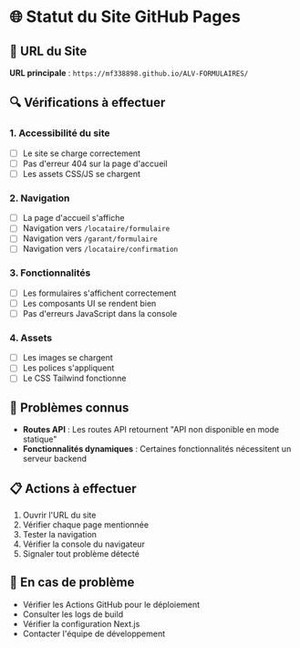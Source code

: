 # 🌐 Statut du Site GitHub Pages

## 📍 URL du Site
**URL principale** : `https://mf338898.github.io/ALV-FORMULAIRES/`

## 🔍 Vérifications à effectuer

### 1. Accessibilité du site
- [ ] Le site se charge correctement
- [ ] Pas d'erreur 404 sur la page d'accueil
- [ ] Les assets CSS/JS se chargent

### 2. Navigation
- [ ] La page d'accueil s'affiche
- [ ] Navigation vers `/locataire/formulaire`
- [ ] Navigation vers `/garant/formulaire`
- [ ] Navigation vers `/locataire/confirmation`

### 3. Fonctionnalités
- [ ] Les formulaires s'affichent correctement
- [ ] Les composants UI se rendent bien
- [ ] Pas d'erreurs JavaScript dans la console

### 4. Assets
- [ ] Les images se chargent
- [ ] Les polices s'appliquent
- [ ] Le CSS Tailwind fonctionne

## 🚨 Problèmes connus

- **Routes API** : Les routes API retournent "API non disponible en mode statique"
- **Fonctionnalités dynamiques** : Certaines fonctionnalités nécessitent un serveur backend

## 📋 Actions à effectuer

1. Ouvrir l'URL du site
2. Vérifier chaque page mentionnée
3. Tester la navigation
4. Vérifier la console du navigateur
5. Signaler tout problème détecté

## 🔧 En cas de problème

- Vérifier les Actions GitHub pour le déploiement
- Consulter les logs de build
- Vérifier la configuration Next.js
- Contacter l'équipe de développement 